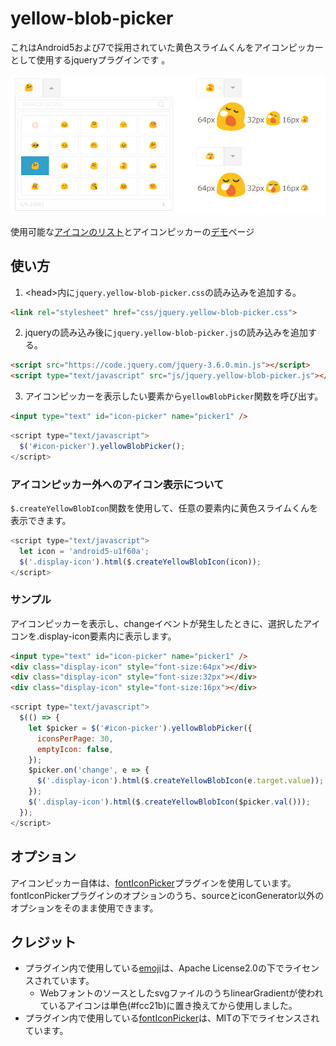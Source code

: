 # yellow-blob-picker

これはAndroid5および7で採用されていた黄色スライムくんをアイコンピッカーとして使用するjqueryプラグインです 。

![yellowBlobPicker](image-for-github.png)

使用可能な[アイコンのリスト](https://etc.imo-tikuwa.com/yellow-blob-picker/dist/demo.html)とアイコンピッカーの[デモ](https://etc.imo-tikuwa.com/yellow-blob-picker/dist/demo_iconpicker.html)ページ

## 使い方
1. &lt;head&gt;内に`jquery.yellow-blob-picker.css`の読み込みを追加する。
```html
<link rel="stylesheet" href="css/jquery.yellow-blob-picker.css">
```

2. jqueryの読み込み後に`jquery.yellow-blob-picker.js`の読み込みを追加する。
```html
<script src="https://code.jquery.com/jquery-3.6.0.min.js"></script>
<script type="text/javascript" src="js/jquery.yellow-blob-picker.js"></script>
```

3. アイコンピッカーを表示したい要素から`yellowBlobPicker`関数を呼び出す。
```html
<input type="text" id="icon-picker" name="picker1" />
```
```javascript
<script type="text/javascript">
  $('#icon-picker').yellowBlobPicker();
</script>
```

### アイコンピッカー外へのアイコン表示について
`$.createYellowBlobIcon`関数を使用して、任意の要素内に黄色スライムくんを表示できます。
```javascript
<script type="text/javascript">
  let icon = 'android5-u1f60a';
  $('.display-icon').html($.createYellowBlobIcon(icon));
</script>
```

### サンプル
アイコンピッカーを表示し、changeイベントが発生したときに、選択したアイコンを.display-icon要素内に表示します。
```html
<input type="text" id="icon-picker" name="picker1" />
<div class="display-icon" style="font-size:64px"></div>
<div class="display-icon" style="font-size:32px"></div>
<div class="display-icon" style="font-size:16px"></div>
```
```javascript
<script type="text/javascript">
  $(() => {
    let $picker = $('#icon-picker').yellowBlobPicker({
      iconsPerPage: 30,
      emptyIcon: false,
    });
    $picker.on('change', e => {
      $('.display-icon').html($.createYellowBlobIcon(e.target.value));
    });
    $('.display-icon').html($.createYellowBlobIcon($picker.val()));
  });
</script>
```

## オプション
アイコンピッカー自体は、[fontIconPicker](https://github.com/fontIconPicker/fontIconPicker)プラグインを使用しています。  
fontIconPickerプラグインのオプションのうち、sourceとiconGenerator以外のオプションをそのまま使用できます。

## クレジット
 - プラグイン内で使用している[emoji](https://github.com/googlefonts/noto-emoji)は、Apache License2.0の下でライセンスされています。
   - WebフォントのソースとしたsvgファイルのうちlinearGradientが使われているアイコンは単色(#fcc21b)に置き換えてから使用しました。
 - プラグイン内で使用している[fontIconPicker](https://github.com/fontIconPicker/fontIconPicker)は、MITの下でライセンスされています。
